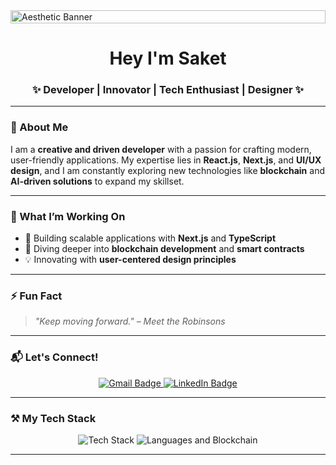 <div style="display: flex; justify-content: center; align-items: center;">
   <img 
      src="https://i.pinimg.com/originals/02/01/1e/02011ec8554277b8c70bf22fb192123c.gif" 
      alt="Aesthetic Banner" 
      style="width: 100%; height: auto; object-fit: cover;" 
    />
</div>

<h1 align="center">
    Hey I'm Saket
</h1>

<h3 align="center">✨ Developer | Innovator | Tech Enthusiast | Designer ✨</h3>

---

### 👋 About Me

I am a **creative and driven developer** with a passion for crafting modern, user-friendly applications. My expertise lies in **React.js**, **Next.js**, and **UI/UX design**, and I am constantly exploring new technologies like **blockchain** and **AI-driven solutions** to expand my skillset.

---

### 🔧 What I’m Working On  
- 🚀 Building scalable applications with **Next.js** and **TypeScript**  
- 🌱 Diving deeper into **blockchain development** and **smart contracts**  
- 💡 Innovating with **user-centered design principles**  

---

### ⚡ Fun Fact  
> *"Keep moving forward." – Meet the Robinsons*

---

### 📬 Let's Connect!  
<div align="center"> 
  <a href="https://mail.google.com/mail/?view=cm&to=rathisaket014@gmail.com" target="_blank">
    <img src="https://img.shields.io/badge/Gmail-EA4335?style=for-the-badge&logo=gmail&logoColor=white" alt="Gmail Badge" />
  </a>
  <a href="https://linkedin.com/in/saket-rathi" target="_blank">
    <img src="https://img.shields.io/badge/LinkedIn-0A66C2?style=for-the-badge&logo=linkedin&logoColor=white" alt="LinkedIn Badge" />
  </a>
</div>

---

### ⚒️ My Tech Stack  
<div align="center">
    <img src="https://skillicons.dev/icons?i=html,css,tailwind,react,nextjs,nodejs,mongodb,typescript,vscode,github,figma" alt="Tech Stack" />
    <img src="https://skillicons.dev/icons?i=javascript,python,java,c,solidity" alt="Languages and Blockchain" />
</div>

---
